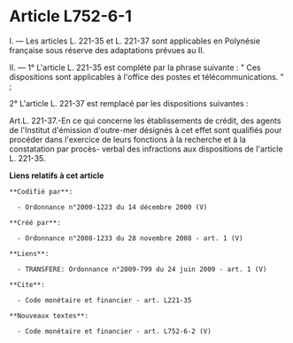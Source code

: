 # Article L752-6-1

I. ― Les articles L. 221-35 et L. 221-37 sont applicables en Polynésie française sous réserve des adaptations prévues au II. 

II. ― 1° L'article L. 221-35 est complété par la phrase suivante : " Ces dispositions sont applicables à l'office des postes
et télécommunications. ” ; 

2° L'article L. 221-37 est remplacé par les dispositions suivantes : 

Art.L. 221-37.-En ce qui concerne les établissements de crédit, des agents de l'Institut d'émission d'outre-mer désignés à
cet effet sont qualifiés pour procéder dans l'exercice de leurs fonctions à la recherche et à la constatation par procès-
verbal des infractions aux dispositions de l'article L. 221-35.

**Liens relatifs à cet article**

	**Codifié par**:

	  - Ordonnance n°2000-1223 du 14 décembre 2000 (V)

	**Créé par**:

	  - Ordonnance n°2008-1233 du 28 novembre 2008 - art. 1 (V)

	**Liens**:

	  - TRANSFERE: Ordonnance n°2009-799 du 24 juin 2009 - art. 1 (V)

	**Cite**:

	  - Code monétaire et financier - art. L221-35

	**Nouveaux textes**:

	  - Code monétaire et financier - art. L752-6-2 (V)
